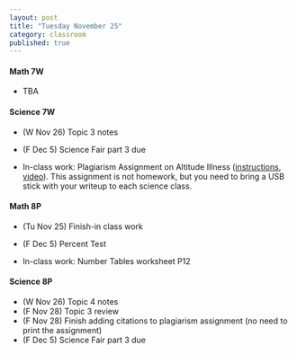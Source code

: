 ```yaml
---
layout: post
title: "Tuesday November 25"
category: classroom
published: true
---
```

#### Math 7W
* TBA

#### Science 7W
* (W Nov 26) Topic 3 notes
* (F Dec 5) Science Fair part 3 due

* In-class work: Plagiarism Assignment on Altitude Illness ([instructions](https://www.dropbox.com/s/1itp2t9bc6txllf/Plagiarism%20Assignment%20on%20altitude%20illness.pdf?dl=0), [video](http://youtu.be/KUPNCBQw4o0)). This assignment is not homework, but you need to bring a USB stick with your writeup to each science class.

#### Math 8P
* (Tu Nov 25) Finish-in class work
* (F Dec 5) Percent Test

* In-class work: Number Tables worksheet P12

#### Science 8P
* (W Nov 26) Topic 4 notes
* (F Nov 28) Topic 3 review
* (F Nov 28) Finish adding citations to plagiarism assignment (no need to print the assignment)
* (F Dec 5) Science Fair part 3 due
